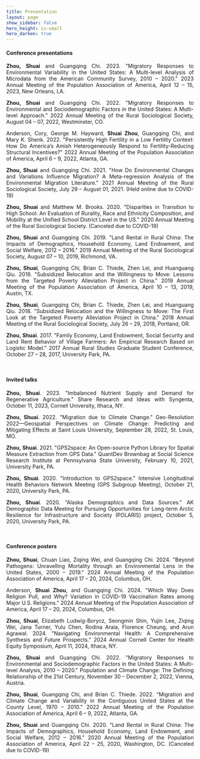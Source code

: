 ```yaml
---
title: Presentation
layout: page
show_sidebar: false
hero_height: is-small
hero_darken: true
---
```


#### Conference presentations

<p align="justify"><b>Zhou, Shuai</b> and Guangqing Chi. 2023. "Migratory Responses to Environmental Variability in the United States: A Multi-level Analysis of Microdata from the American Community Survey, 2010 – 2020." 2023 Annual Meeting of the Population Association of America, April 12 – 15, 2023, New Orleans, LA. &nbsp;
	<a href="/downloads/conferences/Present_PAA2023.pdf" target="_blank" rel="noopener"><i class="far fa-file-pdf"></i></a>
</p>

<p align="justify"><b>Zhou, Shuai</b> and Guangqing Chi. 2022. "Migratory Responses to Environmental and Sociodemographic Factors in the United States: A Multi-level Approach." 2022 Annual Meeting of the Rural Sociological Society, August 04 – 07, 2022, Westminster, CO. &nbsp;
	<a href="/downloads/conferences/Present_RSS2022.pdf" target="_blank" rel="noopener"><i class="far fa-file-pdf"></i></a>
</p>

<p align="justify">Anderson, Cory, George M. Hayward, <b>Shuai Zhou</b>, Guangqing Chi, and Mary K. Shenk. 2022. "Persistently High Fertility in a Low Fertility Context: How Do America’s Amish Heterogeneously Respond to Fertility-Reducing Structural Incentives?" 2022 Annual Meeting of the Population Association of America, April 6 – 9, 2022, Atlanta, GA. &nbsp;
	<!-- <a href="/downloads/conferences/2021GPS2space.pdf" target="_blank" rel="noopener"><i class="far fa-file-pdf"></i></a> -->
</p>

<p align="justify"><b>Zhou, Shuai</b> and Guangqing Chi. 2021. "How Do Environmental Changes and Variations Influence Migration? A Meta-regression Analysis of the Environmental Migration Literature." 2021 Annual Meeting of the Rural Sociological Society, July 29 – August 01, 2021. (Held online due to COVID-19) &nbsp;
	<a href="/downloads/conferences/Present_RSS2021.pdf" target="_blank" rel="noopener"><i class="far fa-file-pdf"></i></a>
</p>

<p align="justify"><b>Zhou, Shuai</b> and Matthew M. Brooks. 2020. "Disparities in Transition to High School: An Evaluation of Rurality, Race and Ethnicity Composition, and Mobility at the Unified School District Level in the US." 2020 Annual Meeting of the Rural Sociological Society. (Canceled due to COVID-19) &nbsp;
	<a href="/downloads/conferences/Present_RSS2020.pdf" target="_blank" rel="noopener"><i class="far fa-file-pdf"></i></a>
</p>

<p align="justify"><b>Zhou, Shuai</b> and Guangqing Chi. 2019. "Land Rental in Rural China: The Impacts of Demographics, Household Economy, Land Endowment, and Social Welfare, 2012 – 2016." 2019 Annual Meeting of the Rural Sociological Society, August 07 – 10, 2019, Richmond, VA. &nbsp;
	<a href="/downloads/conferences/Present_RSS2019.pdf" target="_blank" rel="noopener"><i class="far fa-file-pdf"></i></a>
</p>

<p align="justify"><b>Zhou, Shuai</b>, Guangqing Chi, Brian C. Thiede, Zhen Lei, and Huanguang Qiu. 2019. "Subsidized Relocation and the Willingness to Move: Lessons from the Targeted Poverty Alleviation Project in China." 2019 Annual Meeting of the Population Association of America, April 10 – 13, 2019, Austin, TX. &nbsp;
	<a href="/downloads/conferences/Present_PAA2019.pdf" target="_blank" rel="noopener"><i class="far fa-file-pdf"></i></a>
</p>

<p align="justify"><b>Zhou, Shuai</b>, Guangqing Chi, Brian C. Thiede, Zhen Lei, and Huanguang Qiu. 2018. "Subsidized Relocation and the Willingness to Move: The First Look at the Targeted Poverty Alleviation Project in China." 2018 Annual Meeting of the Rural Sociological Society, July 26 – 29, 2018, Portland, OR. &nbsp;
	<a href="/downloads/conferences/Present_RSS2018.pdf" target="_blank" rel="noopener"><i class="far fa-file-pdf"></i></a>
</p>

<p align="justify"><b>Zhou, Shuai</b>. 2017. "Family Economy, Land Endowment, Social Security and Land Rent Behavior of Village Farmers: An Empirical Research Based on Logistic Model." 2017 Annual Rural Studies Graduate Student Conference, October 27 – 28, 2017, University Park, PA. &nbsp;
	<!-- <a href="/downloads/conferences/2021GPS2space.pdf" target="_blank" rel="noopener"><i class="far fa-file-pdf"></i></a> -->
</p>
<br>

#### Invited talks

<p align="justify"><b>Zhou, Shuai</b>. 2023. "Imbalanced Nutrient Supply and Demand for Regenerative Agriculture." Share Research and Ideas with Syngenta, October 11, 2023, Cornell University, Ithaca, NY. &nbsp;
	<a href="/downloads/conferences/Syngenta.pdf" target="_blank" rel="noopener"><i class="far fa-file-pdf"></i></a>
</p>

<p align="justify"><b>Zhou, Shuai</b>. 2022. "Migration due to Climate Change." Geo-Resolution 2022—Geospatial Perspectives on Climate Change: Predicting and Mitigating Effects at Saint Louis University, September 28, 2022, St. Louis, MO. &nbsp;
	<a href="https://www.youtube.com/watch?v=UXSFGpY9VYc&t=2s" target="_blank" rel="noopener"><i class="fab fa-youtube"></i></a>
</p>

<p align="justify"><b>Zhou, Shuai</b>. 2021. "GPS2space: An Open-source Python Library for Spatial Measure Extraction from GPS Data." QuantDev Brownbag at Social Science Research Institute at Pennsylvania State University, February 10, 2021, University Park, PA. &nbsp;
	<a href="/downloads/conferences/GPS2space_QuantDev.pdf" target="_blank" rel="noopener"><i class="far fa-file-pdf"></i></a>
</p>

<p align="justify"><b>Zhou, Shuai</b>. 2020. "Introduction to GPS2space." Intensive Longitudinal Health Behaviors Network Meeting (GPS Subgroup Meeting), October 21, 2020, University Park, PA. &nbsp;
	<a href="/downloads/conferences/GPS2space_Intro.pdf" target="_blank" rel="noopener"><i class="far fa-file-pdf"></i></a>
</p>

<p align="justify"><b>Zhou, Shuai</b>. 2020. "Alaska Demographics and Data Sources." AK Demographic Data Meeting for Pursuing Opportunities for Long-term Arctic Resilience for Infrastructure and Society (POLARIS) project, October 5, 2020, University Park, PA. &nbsp;
	<a href="/downloads/conferences/AK_Demographics.pdf" target="_blank" rel="noopener"><i class="far fa-file-pdf"></i></a>
</p>
<br>

#### Conference posters
<p align="justify"><b>Zhou, Shuai</b>, Chuan Liao, Ziqing Wei, and Guangqing Chi. 2024. "Beyond Pathogens: Unravelling Mortality through an Environmental Lens in the United States, 2000 – 2019." 2024 Annual Meeting of the Population Association of America, April 17 – 20, 2024, Columbus, OH. &nbsp;
	<a href="/downloads/conferences/Poster_PAA2024.pdf" target="_blank" rel="noopener"><i class="far fa-file-pdf"></i></a>
</p>

<p align="justify">Anderson, <b>Shuai Zhou</b>, and Guangqing Chi. 2024. "Which Way Does Religion Pull, and Why? Variation in COVID-19 Vaccination Rates among Major U.S. Religions." 2024 Annual Meeting of the Population Association of America, April 17 – 20, 2024, Columbus, OH. &nbsp;
	<!-- <a href="/downloads/conferences/2021GPS2space.pdf" target="_blank" rel="noopener"><i class="far fa-file-pdf"></i></a> -->
</p>

<p align="justify"><b>Zhou, Shuai</b>, Elizabeth Ludwig-Borycz, Seongmin Shin, Yujin Lee, Ziqing Wei, Jana Turner, Yulu Chen, Rodina Araia, Florence Cheung, and Arun Agrawal. 2024. "Navigating Environmental Health: A Comprehensive Synthesis and Future Prospects." 2024 Annual Cornell Center for Health Equity Symposium, April 11, 2024, Ithaca, NY. &nbsp;
	<a href="/downloads/conferences/Poster_CornellCCHE2024.pdf" target="_blank" rel="noopener"><i class="far fa-file-pdf"></i></a>
</p>

<p align="justify"><b>Zhou, Shuai</b> and Guangqing Chi. 2022. "Migratory Responses to Environmental and Sociodemographic Factors in the United States: A Multi-level Analysis, 2010 – 2020." Population and Climate Change: The Defining Relationship of the 21st Century, November 30 – December 2, 2022, Vienna, Austria. &nbsp;
	<a href="https://youtu.be/wUzW-CNox7E" target="_blank" rel="noopener"><i class="fab fa-youtube"></i></a>
</p>

<p align="justify"><b>Zhou, Shuai</b>, Guangqing Chi, and Brian C. Thiede. 2022. "Migration and Climate Change and Variability in the Contiguous United States at the County Level, 1970 – 2010." 2022 Annual Meeting of the Population Association of America, April 6 – 9, 2022, Atlanta, GA. &nbsp;
	<a href="/downloads/conferences/Poster_PAA2022.pdf" target="_blank" rel="noopener"><i class="far fa-file-pdf"></i></a>
</p>

<p align="justify"><b>Zhou, Shuai</b> and Guangqing Chi. 2020. "Land Rental in Rural China: The Impacts of Demographics, Household Economy, Land Endowment, and Social Welfare, 2012 – 2016." 2020 Annual Meeting of the Population Association of America, April 22 – 25, 2020, Washington, DC. (Canceled due to COVID-19)
</p>
<br>

